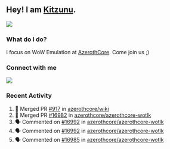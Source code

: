 ## Hey! I am [Kitzunu](https://Github.com/Kitzunu).

<!--<a href="https://github-readme-stats.kitzunu.vercel.app/api?username=Kitzunu&show_icons=true&theme=dark">
  <img align="center" src="https://github-readme-stats.kitzunu.vercel.app/api?username=Kitzunu&show_icons=true&theme=dark" />
</a>-->
<a href="https://github-readme-stats.kitzunu.vercel.app/api?username=Kitzunu&show_icons=true&theme=dark">
  <img align="center" src="https://github-readme-stats.vercel.app/api/top-langs/?username=Kitzunu&layout=compact&theme=dark" />
</a>

### What do I do?

I focus on WoW Emulation at [AzerothCore](https://Github.com/AzerothCore). Come join us ;)

### Connect with me
[![](https://img.shields.io/badge/AzerothCore%20Discord-Connect%20with%20me!-green)](https://discord.com/invite/gkt4y2x)

### Recent Activity

<!--START_SECTION:activity-->
1. 🎉 Merged PR [#917](https://github.com/azerothcore/wiki/pull/917) in [azerothcore/wiki](https://github.com/azerothcore/wiki)
2. 🎉 Merged PR [#16982](https://github.com/azerothcore/azerothcore-wotlk/pull/16982) in [azerothcore/azerothcore-wotlk](https://github.com/azerothcore/azerothcore-wotlk)
3. 🗣 Commented on [#16992](https://github.com/azerothcore/azerothcore-wotlk/pull/16992#issuecomment-1676009580) in [azerothcore/azerothcore-wotlk](https://github.com/azerothcore/azerothcore-wotlk)
4. 🗣 Commented on [#16992](https://github.com/azerothcore/azerothcore-wotlk/pull/16992#issuecomment-1676005436) in [azerothcore/azerothcore-wotlk](https://github.com/azerothcore/azerothcore-wotlk)
5. 🗣 Commented on [#16985](https://github.com/azerothcore/azerothcore-wotlk/pull/16985#issuecomment-1675973473) in [azerothcore/azerothcore-wotlk](https://github.com/azerothcore/azerothcore-wotlk)
<!--END_SECTION:activity-->
